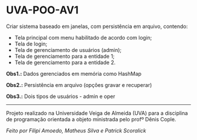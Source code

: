 # UVA-POO-AV1
Criar sistema baseado em janelas, com persistência em arquivo, contendo: 
- Tela principal com menu habilitado de acordo com login;
- Tela de login;
- Tela de gerenciamento de usuários (admin);
- Tela de gerenciamento para a entidade 1;
- Tela de gerenciamento para a entidade 2.

**Obs1.:** Dados gerenciados em memória como HashMap

**Obs2.:** Persistência em arquivo (opções gravar e recuperar)

**Obs3.:** Dois tipos de usuários - admin e oper

---------------------------------------------------------------------------------------

Projeto realizado na Universidade Veiga de Almeida (UVA) para a disciplina de programação orientada a objeto ministrada pelo profº Dênis Cople.

_Feito por Filipi Amoedo, Matheus Silva e Patrick Scoralick_
